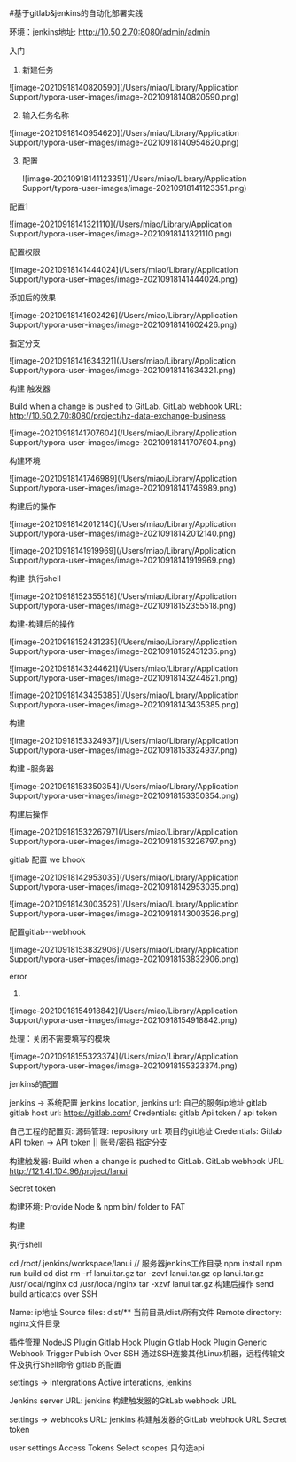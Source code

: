 \#基于gitlab&jenkins的自动化部署实践





环境：jenkins地址: http://10.50.2.70:8080/admin/admin

入门

1. 新建任务

![image-20210918140820590](/Users/miao/Library/Application Support/typora-user-images/image-20210918140820590.png)



2. 输入任务名称

![image-20210918140954620](/Users/miao/Library/Application Support/typora-user-images/image-20210918140954620.png)





3. 配置

   ![image-20210918141123351](/Users/miao/Library/Application Support/typora-user-images/image-20210918141123351.png)



配置1

![image-20210918141321110](/Users/miao/Library/Application Support/typora-user-images/image-20210918141321110.png)



配置权限

![image-20210918141444024](/Users/miao/Library/Application Support/typora-user-images/image-20210918141444024.png)



添加后的效果

![image-20210918141602426](/Users/miao/Library/Application Support/typora-user-images/image-20210918141602426.png)



指定分支

![image-20210918141634321](/Users/miao/Library/Application Support/typora-user-images/image-20210918141634321.png)



构建 触发器



Build when a change is pushed to GitLab. GitLab webhook URL: http://10.50.2.70:8080/project/hz-data-exchange-business

![image-20210918141707604](/Users/miao/Library/Application Support/typora-user-images/image-20210918141707604.png)





构建环境

![image-20210918141746989](/Users/miao/Library/Application Support/typora-user-images/image-20210918141746989.png)





构建后的操作

![image-20210918142012140](/Users/miao/Library/Application Support/typora-user-images/image-20210918142012140.png)



![image-20210918141919969](/Users/miao/Library/Application Support/typora-user-images/image-20210918141919969.png)

构建-执行shell

![image-20210918152355518](/Users/miao/Library/Application Support/typora-user-images/image-20210918152355518.png)



构建-构建后的操作

![image-20210918152431235](/Users/miao/Library/Application Support/typora-user-images/image-20210918152431235.png)













![image-20210918143244621](/Users/miao/Library/Application Support/typora-user-images/image-20210918143244621.png)





![image-20210918143435385](/Users/miao/Library/Application Support/typora-user-images/image-20210918143435385.png)





构建

![image-20210918153324937](/Users/miao/Library/Application Support/typora-user-images/image-20210918153324937.png)



构建 -服务器

![image-20210918153350354](/Users/miao/Library/Application Support/typora-user-images/image-20210918153350354.png)





构建后操作

![image-20210918153226797](/Users/miao/Library/Application Support/typora-user-images/image-20210918153226797.png)





gitlab 配置 we bhook

![image-20210918142953035](/Users/miao/Library/Application Support/typora-user-images/image-20210918142953035.png)



![image-20210918143003526](/Users/miao/Library/Application Support/typora-user-images/image-20210918143003526.png)

配置gitlab--webhook



![image-20210918153832906](/Users/miao/Library/Application Support/typora-user-images/image-20210918153832906.png)



error

1. 

![image-20210918154918842](/Users/miao/Library/Application Support/typora-user-images/image-20210918154918842.png)

处理：关闭不需要填写的模块



![image-20210918155323374](/Users/miao/Library/Application Support/typora-user-images/image-20210918155323374.png)



jenkins的配置

jenkins -> 系统配置
jenkins location, jenkins url: 自己的服务ip地址 gitlab gitlab host url: https://gitlab.com/ Credentials: gitlab Api token / api token

自己工程的配置页:
源码管理: repository url: 项目的git地址 Credentials: Gitlab API token -> API token || 账号/密码 指定分支

构建触发器: Build when a change is pushed to GitLab. GitLab webhook URL: http://121.41.104.96/project/lanui

Secret token

构建环境: Provide Node & npm bin/ folder to PAT

构建

执行shell

cd /root/.jenkins/workspace/lanui // 服务器jenkins工作目录
npm install
npm run build
cd dist
rm -rf lanui.tar.gz
tar -zcvf lanui.tar.gz
cp lanui.tar.gz /usr/local/nginx
cd /usr/local/nginx
tar -xzvf lanui.tar.gz
构建后操作 send build articatcs over SSH

Name: ip地址 Source files: dist/** 当前目录/dist/所有文件 Remote directory: nginx文件目录

插件管理 NodeJS Plugin Gitlab Hook Plugin Gitlab Hook Plugin Generic Webhook Trigger Publish Over SSH 通过SSH连接其他Linux机器，远程传输文件及执行Shell命令
gitlab 的配置

settings -> intergrations Active interations, jenkins

Jenkins server URL: jenkins 构建触发器的GitLab webhook URL

settings -> webhooks URL: jenkins 构建触发器的GitLab webhook URL Secret token

user settings Access Tokens Select scopes 只勾选api